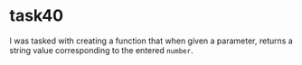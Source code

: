 # task40

I was tasked with creating a function that when given a parameter, returns a string value corresponding to the entered `number`.

